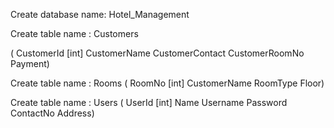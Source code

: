 Create database name: Hotel_Management 

Create table name : Customers  

(
CustomerId [int]
CustomerName
CustomerContact
CustomerRoomNo
Payment)

Create table name : Rooms 
(
RoomNo [int]
CustomerName
RoomType
Floor)

Create table name : Users 
(
UserId [int]
Name
Username
Password 
ContactNo
Address)
